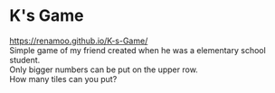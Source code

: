 # K's Game
https://renamoo.github.io/K-s-Game/  
Simple game of my friend created when he was a elementary school student.  
Only bigger numbers can be put on the upper row.  
How many tiles can you put?  
